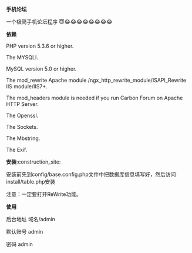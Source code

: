 **手机论坛**

一个极简手机论坛程序 :innocent::joy::joy::joy::joy::joy::joy::joy::joy:

**依赖**

PHP version 5.3.6 or higher.

The MYSQLI.

MySQL version 5.0 or higher.

The mod_rewrite Apache module /ngx_http_rewrite_module/ISAPI_Rewrite IIS module/IIS7+.

The mod_headers module is needed if you run Carbon Forum on Apache HTTP Server.

The Openssl.

The Sockets.

The Mbstring.

The Exif.

**安装**:construction_site:

安装前先到config/base.config.php文件中把数据库信息填写好，然后访问install/table.php安装

注意：一定要打开ReWrite功能。

**使用**

后台地址 域名/admin

默认账号  admin

密码     admin
